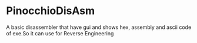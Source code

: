 # PinocchioDisAsm
 A basic disassembler that have gui and shows hex, assembly and ascii code of exe.So it can use for Reverse Engineering
